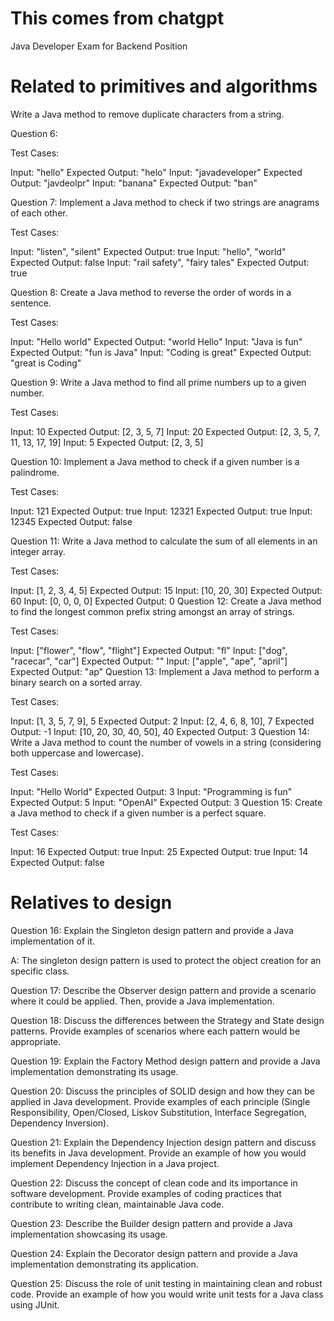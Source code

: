 # This comes from chatgpt


Java Developer Exam for Backend Position

# Related to primitives and algorithms

Write a Java method to remove duplicate characters from a string.

Question 6:

Test Cases:

Input: "hello"
Expected Output: "helo"
Input: "javadeveloper"
Expected Output: "javdeolpr"
Input: "banana"
Expected Output: "ban"

Question 7:
Implement a Java method to check if two strings are anagrams of each other.

Test Cases:

Input: "listen", "silent"
Expected Output: true
Input: "hello", "world"
Expected Output: false
Input: "rail safety", "fairy tales"
Expected Output: true

Question 8:
Create a Java method to reverse the order of words in a sentence.

Test Cases:

Input: "Hello world"
Expected Output: "world Hello"
Input: "Java is fun"
Expected Output: "fun is Java"
Input: "Coding is great"
Expected Output: "great is Coding"

Question 9:
Write a Java method to find all prime numbers up to a given number.

Test Cases:

Input: 10
Expected Output: [2, 3, 5, 7]
Input: 20
Expected Output: [2, 3, 5, 7, 11, 13, 17, 19]
Input: 5
Expected Output: [2, 3, 5]

Question 10:
Implement a Java method to check if a given number is a palindrome.

Test Cases:

Input: 121
Expected Output: true
Input: 12321
Expected Output: true
Input: 12345
Expected Output: false

Question 11:
Write a Java method to calculate the sum of all elements in an integer array.

Test Cases:

Input: [1, 2, 3, 4, 5]
Expected Output: 15
Input: [10, 20, 30]
Expected Output: 60
Input: [0, 0, 0, 0]
Expected Output: 0
Question 12:
Create a Java method to find the longest common prefix string amongst an array of strings.

Test Cases:

Input: ["flower", "flow", "flight"]
Expected Output: "fl"
Input: ["dog", "racecar", "car"]
Expected Output: ""
Input: ["apple", "ape", "april"]
Expected Output: "ap"
Question 13:
Implement a Java method to perform a binary search on a sorted array.

Test Cases:

Input: [1, 3, 5, 7, 9], 5
Expected Output: 2
Input: [2, 4, 6, 8, 10], 7
Expected Output: -1
Input: [10, 20, 30, 40, 50], 40
Expected Output: 3
Question 14:
Write a Java method to count the number of vowels in a string (considering both uppercase and lowercase).

Test Cases:

Input: "Hello World"
Expected Output: 3
Input: "Programming is fun"
Expected Output: 5
Input: "OpenAI"
Expected Output: 3
Question 15:
Create a Java method to check if a given number is a perfect square.

Test Cases:

Input: 16
Expected Output: true
Input: 25
Expected Output: true
Input: 14
Expected Output: false


# Relatives to design

Question 16:
Explain the Singleton design pattern and provide a Java implementation of it.

A: The singleton design pattern is used to protect the object creation for an specific class. 

Question 17:
Describe the Observer design pattern and provide a scenario where it could be applied. Then, provide a Java implementation.

Question 18:
Discuss the differences between the Strategy and State design patterns. Provide examples of scenarios where each pattern would be appropriate.

Question 19:
Explain the Factory Method design pattern and provide a Java implementation demonstrating its usage.

Question 20:
Discuss the principles of SOLID design and how they can be applied in Java development. Provide examples of each principle (Single Responsibility, Open/Closed, Liskov Substitution, Interface Segregation, Dependency Inversion).

Question 21:
Explain the Dependency Injection design pattern and discuss its benefits in Java development. Provide an example of how you would implement Dependency Injection in a Java project.

Question 22:
Discuss the concept of clean code and its importance in software development. Provide examples of coding practices that contribute to writing clean, maintainable Java code.

Question 23:
Describe the Builder design pattern and provide a Java implementation showcasing its usage.

Question 24:
Explain the Decorator design pattern and provide a Java implementation demonstrating its application.

Question 25:
Discuss the role of unit testing in maintaining clean and robust code. Provide an example of how you would write unit tests for a Java class using JUnit.
